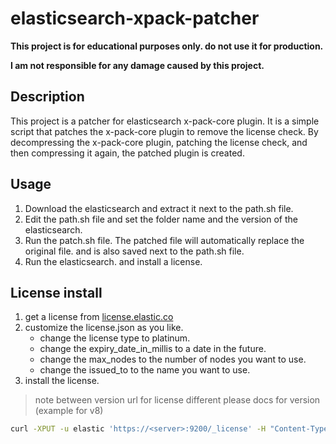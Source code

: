 # elasticsearch-xpack-patcher

**This project is for educational purposes only. do not use it for production.**

**I am not responsible for any damage caused by this project.**

## Description

This project is a patcher for elasticsearch x-pack-core plugin. It is a simple script that patches the x-pack-core plugin to remove the license check. By decompressing the x-pack-core plugin, patching the license check, and then compressing it again, the patched plugin is created.

## Usage

1. Download the elasticsearch and extract it next to the path.sh file.
2. Edit the path.sh file and set the folder name and the version of the elasticsearch.
3. Run the patch.sh file. The patched file will automatically replace the original file. and is also saved next to the path.sh file.
4. Run the elasticsearch. and install a license.

## License install

1. get a license from [license.elastic.co](https://license.elastic.co/registration)
2. customize the license.json as you like.
    * change the license type to platinum.
    * change the expiry_date_in_millis to a date in the future.
    * change the max_nodes to the number of nodes you want to use.
    * change the issued_to to the name you want to use.
3. install the license.

> note between version url for license different please docs for version (example for v8)
```bash
curl -XPUT -u elastic 'https://<server>:9200/_license' -H "Content-Type: application/json" -d @license.json --insecure
```